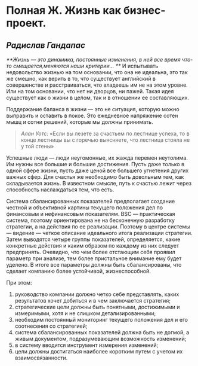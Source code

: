 # Полная Ж. Жизнь как бизнес-проект.
## _Радислав Гандапас_


_**Жизнь — это динамика, постоянные изменения, в ней все время что-то смещается,меняются наши критерии...  **_ И испытывать недовольство жизнью на том основании, что она не идеальна, это так же смешно, как верить в то, что существует английский в совершенстве и расстраиваться, что владеешь им не на этом уровне. Или на том основании, что нет ни дворцов, ни пажей. Такая идея существует как о жизни в целом, так и в отношении ее составляющих. 

Поддержание баланса в жизни — это не ситуация, которую можно выправить
и оставить в покое. Это ежедневное напряжение сотен мышц и сотни решений, которые мы должны принимать.


> _Алан Уотс:_
>«Если вы лезете за счастьем по лестнице успеха, то в конце лестницы вы с горечью выясняете, что лестница стояла не у той стены»


 Успешные люди — люди неугомонные, их жажда перемен неутолима.
Им нужны все большие и большие достижения. Пусть даже только в одной
сфере жизни, пусть даже ценой все большего угнетения других важных сфер. 
Для счастья же необходимо быть довольным тем, как складывается жизнь. В известном смысле, путь к счастью лежит через способность наслаждаться тем, что есть.


Система сбалансированных показателей предполагает создание честной и
объективной картины текущего положения дел по финансовым и
нефинансовым показателям. BSC — практическая система, поэтому
ориентирована не на бесконечную разработку стратегии, а на действия по ее реализации. Поэтому в центре системы — видение — четкое описание
идеального итога реализации стратегии. Затем выводятся четыре группы
показателей, определяется, какие конкретные действия и каким образом по каждому из них следует предпринять. Очевидно, что чем более отстающим себя проявил параметр при анализе, тем более пристальное внимание ему будет уделено. В итоге все параметры должны быть сбалансированы, что сделает компанию более устойчивой, жизнеспособной.

При этом:

1. руководство компании должно четко себе представлять, каких результатов хочет добиться и в чем заключается стратегия;
2. стратегические цели должны быть понятными, достижимыми и
измеримыми, хотя и не слишком детализированными;
3. необходим постоянный мониторинг текущего положения дел и его соотнесения со стратегией;
4. система сбалансированных показателей должна быть не догмой, а живым
документом, подразумевающим возможность изменений;
5. в систему вводится инструмент измерения изменений;
6. цели должны достигаться наиболее коротким путем с учетом их
взаимосвязанности.
